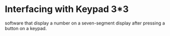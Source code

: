 # Interfacing with Keypad 3*3

software that display a number on a seven-segment display after pressing a button on a keypad.

